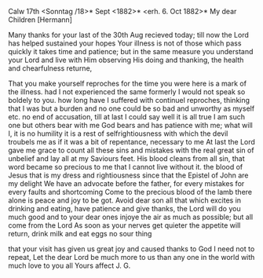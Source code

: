  Calw 17th <Sonntag /18>* Sept <1882>*
 <erh. 6. Oct 1882>*
My dear Children [Hermann]

Many thanks for your last of the 30th Aug recieved today; till now the Lord has helped sustained your hopes Your illness is not of those which pass quickly it takes time and patience; but in the same measure you understand your Lord and live with Him observing His doing and thanking, the health and chearfulness returne,

That you make yourself reproches for the time you were here is a mark of the illness. had I not experienced the same formerly I would not speak so boldely to you. how long have I suffered with continuel reproches, thinking that I was but a burden and no one could be so bad and unworthy as myself etc. no end of accusation, till at last I could say well it is all true I am such one but others bear with me God bears and has patience with me; what will I, it is no humility it is a rest of selfrightiousness with which the devil troubels me as if it was a bit of repentance, necessary to me At last the Lord gave me grace to count all these sins and mistakes with the real great sin of unbelief and lay all at my Saviours feet. His blood cleans from all sin, that word became so precious to me that I cannot live without it. the blood of Jesus that is my dress and rightiousness since that the Epistel of John are my delight We have an advocate before the father, for every mistakes for every faults and shortcoming Come to the precious blood of the lamb there alone is peace and joy to be got. 
Avoid dear son all that which excites in drinking and eating, have patience and give thanks, the Lord will do you much good and to your dear ones injoye the air as much as possible; but all come from the Lord As soon as your nerves get quieter the appetite will return, drink milk and eat eggs no sour thing

that your visit has given us great joy and caused thanks to God I need not to repeat, Let the dear Lord be much more to us than any one in the world 
with much love to you all
 Yours affect
 J. G.
